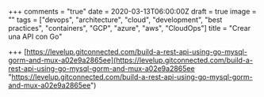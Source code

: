 +++
comments = "true"
date = 2020-03-13T06:00:00Z
draft = true
image = ""
tags = ["devops", "architecture", "cloud", "development", "best practices", "containers", "GCP", "azure", "aws", "CloudOps"]
title = "Crear una API con Go"

+++
[https://levelup.gitconnected.com/build-a-rest-api-using-go-mysql-gorm-and-mux-a02e9a2865ee](https://levelup.gitconnected.com/build-a-rest-api-using-go-mysql-gorm-and-mux-a02e9a2865ee "https://levelup.gitconnected.com/build-a-rest-api-using-go-mysql-gorm-and-mux-a02e9a2865ee")